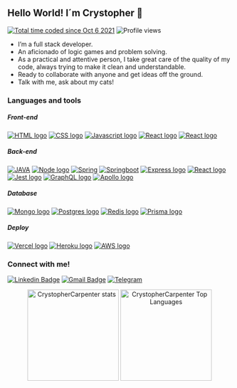 ## Hello World! I´m Crystopher 👋

<p align="left"> 
  <a href="https://wakatime.com/@e1fd548b-4290-45a2-8ed2-6777f4cd2281"><img src="https://wakatime.com/badge/user/e1fd548b-4290-45a2-8ed2-6777f4cd2281.svg"            alt="Total time coded since Oct 6 2021" /></a>
  <img src="https://komarev.com/ghpvc/?username=CrystopherCarpenter-dev&color=blue" alt="Profile views">
</p>

<ul>
  <li>I’m a full stack developer. </li>
  <li>An aficionado of logic games and problem solving. </li>
  <li>As a practical and attentive person, I take great care of the quality of my code, always trying to make it clean and understandable.  </li>
  <li>Ready to collaborate with anyone and get ideas off the ground.  </li>
  <li>Talk with me, ask about my cats! </li>
</ul>  

### Languages and tools

  <div align="left">
  
 ##### Front-end
<a href="https://en.wikipedia.org/wiki/HTML5" title="HTML5"><img src="https://img.shields.io/badge/-HTML-&?style=for-the-badge&logo=html5&color=black" alt="HTML logo" /></a>
<a href="https://en.wikipedia.org/wiki/CSS" title="CSS3"><img src="https://img.shields.io/badge/-CSS-&?style=for-the-badge&logo=css3&color=black" alt="CSS logo" /></a>
<a href="https://www.javascript.com/" title="Javascript"><img src="https://img.shields.io/badge/-Javascript-&?style=for-the-badge&logo=javascript&color=black" alt="Javascript logo" /></a>
<a href="https://reactjs.org/" title="React"><img src="https://img.shields.io/badge/-react-&?style=for-the-badge&logo=react&color=black" alt="React logo" /></a>
  <a href="https://www.typescriptlang.org/" title="Typescript"><img src="https://img.shields.io/badge/-Typescript-&?style=for-the-badge&logo=typescript&color=black" alt="React logo" /></a>
  
  ##### Back-end</br>
<a href="https://www.java.com/en/" title="JAVA"><img src="https://img.shields.io/badge/java-%23ED8B00.svg?style=for-the-badge&logo=java&logoColor=white" alt="JAVA" /></a>
<a href="https://nodejs.org/en/" title="NodeJS"><img src="https://img.shields.io/badge/-NodeJS-&?style=for-the-badge&logo=nodedotjs&color=black" alt="Node logo" /></a>
<a href="https://spring.io/" title="Spring"><img src="https://img.shields.io/badge/Spring-6DB33F?style=for-the-badge&logo=spring&logoColor=white" alt="Spring" /></a>
<a href="https://spring.io/" title="Springboot"><img src="https://img.shields.io/badge/Spring_Boot-F2F4F9?style=for-the-badge&logo=spring-boot" alt="Springboot" /></a>
<a href="https://expressjs.com/" title="Express"><img src="https://img.shields.io/badge/-Express-&?style=for-the-badge&logo=express&color=black" alt="Express logo" /></a>
  <a href="https://www.typescriptlang.org/" title="Typescript"><img src="https://img.shields.io/badge/-Typescript-&?style=for-the-badge&logo=typescript&color=black" alt="React logo" /></a>
<a href="https://jestjs.io/" title="Jest"><img src="https://img.shields.io/badge/-Jest-&?style=for-the-badge&logo=jest&color=black" alt="Jest logo" /></a>
<a href="https://graphql.org/" title="GraphQL"><img src="https://img.shields.io/badge/-graphql-&?style=for-the-badge&logo=graphql&color=black" alt="GraphQL logo" /></a>
<a href="https://www.apollographql.com/" title="Apollo"><img src="https://img.shields.io/badge/-apollo graphql-&?style=for-the-badge&logo=apollographql&color=black" alt="Apollo logo" /></a>

  
  ##### Database</br>
<a href="https://www.mongodb.com/" title="Mongo"><img src="https://img.shields.io/badge/-MongoDB-&?style=for-the-badge&logo=mongodb&color=black" alt="Mongo logo" /></a>
<a href="https://www.postgresql.org/" title="Postgres"><img src="https://img.shields.io/badge/-PostgreSQL-&?style=for-the-badge&logo=postgresql&color=black" alt="Postgres logo" /></a>
  <a href="https://redis.io/" title="Redis"><img src="https://img.shields.io/badge/-redis-&?style=for-the-badge&logo=redis&color=black" alt="Redis logo" /></a>
  <a href="https://www.prisma.io/" title="Prisma"><img src="https://img.shields.io/badge/-prisma-&?style=for-the-badge&logo=prisma&color=black" alt="Prisma logo" /></a>


  ##### Deploy</br>
<a href="https://vercel.com/" title="Vercel"><img src="https://img.shields.io/badge/-Vercel-&?style=for-the-badge&logo=vercel&color=black" alt="Vercel logo" /></a>
<a href="https://www.heroku.com/" title="Heroku"><img src="https://img.shields.io/badge/-Heroku-&?style=for-the-badge&logo=heroku&color=black&logoColor=79589F" alt="Heroku logo" /></a>
  <a href="https://aws.amazon.com/free/?trk=e4d1a24a-13d1-4019-b365-e284fded1202&sc_channel=acquisition&sc_medium=ACQ-P|PS-GO|Brand|Desktop|SU|Core-Main|Core|BR|EN|Text&s_kwcid=AL!4422!3!454435137078!e!!g!!aws&ef_id=CjwKCAjw-8qVBhANEiwAfjXLrmIpJdIXPBLkjlioj5qutLBc-cdL2bfwrv0PrTMXS3qLSKFFDG15_BoCqOYQAvD_BwE:G:s&s_kwcid=AL!4422!3!454435137078!e!!g!!aws" title="AWS"><img src="https://img.shields.io/badge/-AWS-&?style=for-the-badge&logo=aws&color=black" alt="AWS logo" /></a>

</div>

### Connect with me!

[![Linkedin Badge](https://img.shields.io/badge/-LinkedIn-blue?style=for-the-badge&logo=Linkedin&logoColor=white&link=https://www.linkedin.com/in/crystophercarpenter/)](https://www.linkedin.com/in/crystophercarpenter/)
[![Gmail Badge](https://img.shields.io/badge/-Gmail-c14438?style=for-the-badge&logo=Gmail&logoColor=white&link=mailto:crystopher.stanley.carpenter@gmail.com)](mailto:crystopher.stanley.carpenter@gmail.com)
[![Telegram](https://img.shields.io/static/v1?style=for-the-badge&message=Telegram&color=26A5E4&logo=Telegram&logoColor=FFFFFF&label=)](https://t.me/crystophercarpenter)

<div align="center">
  <img height="205em" alt="CrystopherCarpenter stats" src="https://github-readme-stats.vercel.app/api?username=CrystopherCarpenter&show_icons=true&theme=github_dark&hide_border=true" />

  <img height="205em" alt="CrystopherCarpenter Top Languages" src="https://github-readme-stats.vercel.app/api/top-langs/?username=CrystopherCarpenter&show_icons=true&theme=github_dark&hide_border=true" />
</div>
